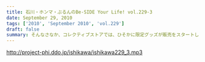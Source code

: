 ```yaml
---
title: 石川・ホンマ・ぶるんのBe-SIDE Your Life! vol.229-3
date: September 29, 2010
tags: ['2010', 'September 2010', 'vol.229']
draft: false
summary: そんなさなか、コレクティブストアでは、ひそかに限定グッズが販売をスタートしているとかしないとか！？今回も、なかなかナイス！ナイス村西！NAMAE
---
```


http://project-phi.ddo.jp/ishikawa/ishikawa229_3.mp3
